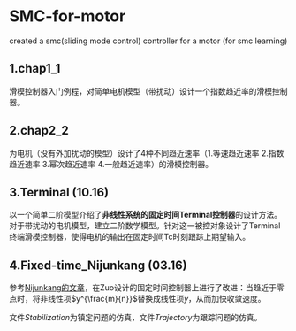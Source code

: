 # SMC-for-motor
created a smc(sliding mode control)  controller for a motor (for smc learning)

## 1.chap1_1
滑模控制器入门例程，对简单电机模型（带扰动）设计一个指数趋近率的滑模控制器。

## 2.chap2_2
为电机（没有外加扰动的模型）设计了4种不同趋近速率（1.等速趋近速率 2.指数趋近速率 3.幂次趋近速率 4.一般趋近速率）的滑模控制器。

## 3.Terminal (10.16)
以一个简单二阶模型介绍了**非线性系统的固定时间Terminal控制器**的设计方法。
对于带扰动的电机模型，建立二阶数学模型。针对这一被控对象设计了Terminal终端滑模控制器，使得电机的输出在固定时间Tc时刻跟踪上期望输入。

## 4.Fixed-time_Nijunkang (03.16)

参考[Nijunkang的文章](https://ieeexplore.ieee.org/document/7448872)，在Zuo设计的固定时间控制器上进行了改进：当趋近于零点时，将非线性项$y^{\frac{m}{n}}$替换成线性项$y$，从而加快收敛速度。

文件*Stabilization*为镇定问题的仿真，文件*Trajectory*为跟踪问题的仿真。

